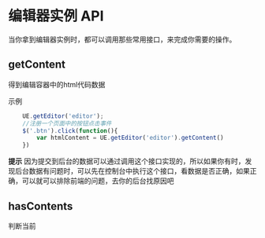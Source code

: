 # 编辑器实例 API

当你拿到编辑器实例时，都可以调用那些常用接口，来完成你需要的操作。

## getContent
得到编辑容器中的html代码数据

示例
```javascript
	UE.getEditor('editor');
	//注册一个页面中的按钮点击事件
	$('.btn').click(function(){
		var htmlContent = UE.getEditor('editor').getContent()
	})
```
**提示**
因为提交到后台的数据可以通过调用这个接口实现的，所以如果你有时，发现后台数据有问题时，可以先在控制台中执行这个接口，看数据是否正确，如果正确，可以就可以排除前端的问题，去你的后台找原因吧

##  hasContents
判断当前
